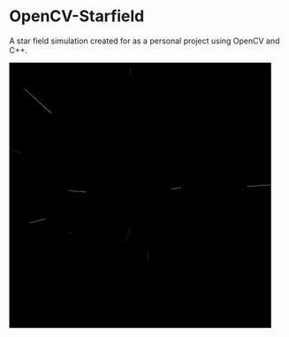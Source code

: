 # OpenCV-Starfield
A star field simulation created for as a personal project using OpenCV and C++.


![](Starfield.gif)

